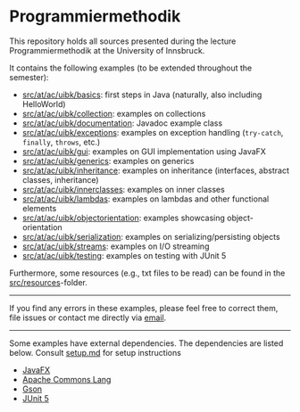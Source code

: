 # Programmiermethodik

This repository holds all sources presented during the lecture Programmiermethodik at the University
of Innsbruck.

It contains the following examples (to be extended throughout the semester):

* [src/at/ac/uibk/basics](src/at/ac/uibk/pm/basics): first steps in Java (naturally, also including
  HelloWorld)
* [src/at/ac/uibk/collection](src/at/ac/uibk/pm/collection): examples on collections
* [src/at/ac/uibk/documentation](src/at/ac/uibk/pm/documentation): Javadoc example class
* [src/at/ac/uibk/exceptions](src/at/ac/uibk/pm/exceptions): examples on exception
  handling (`try-catch`, `finally`, `throws`, etc.)
* [src/at/ac/uibk/gui](src/at/ac/uibk/pm/gui): examples on GUI implementation using JavaFX
* [src/at/ac/uibk/generics](src/at/ac/uibk/pm/generics): examples on generics
* [src/at/ac/uibk/inheritance](src/at/ac/uibk/pm/inheritance): examples on inheritance (interfaces,
  abstract classes, inheritance)
* [src/at/ac/uibk/innerclasses](src/at/ac/uibk/pm/innerclasses): examples on inner classes
* [src/at/ac/uibk/lambdas](src/at/ac/uibk/pm/lambdas): examples on lambdas and other functional
  elements
* [src/at/ac/uibk/objectorientation](src/at/ac/uibk/pm/objectorientation): examples showcasing
  object-orientation
* [src/at/ac/uibk/serialization](src/at/ac/uibk/pm/serialization): examples on
  serializing/persisting objects
* [src/at/ac/uibk/streams](src/at/ac/uibk/pm/streams): examples on I/O streaming
* [src/at/ac/uibk/testing](src/at/ac/uibk/pm/testing): examples on testing with JUnit 5

Furthermore, some resources (e.g., txt files to be read) can be found in
the [src/resources](src/resources)-folder.


---------------------------------------
If you find any errors in these examples, please feel free to correct them, file issues or contact
me directly via [email](mailto:lukas.kaltenbrunner@uibk.ac.at).

---------------------------------------

Some examples have external dependencies. The dependencies are listed below.
Consult [setup.md](setup.md) for setup instructions

- [JavaFX](https://openjfx.io)
- [Apache Commons Lang](https://commons.apache.org/proper/commons-lang/)
- [Gson](https://github.com/google/gson)
- [JUnit 5](https://junit.org/junit5/)
